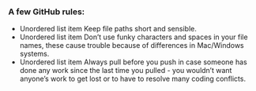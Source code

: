 ### A few GitHub rules:
* Unordered list item Keep file paths short and sensible.
* Unordered list item Don’t use funky characters and spaces in your file names, these cause trouble because of differences in Mac/Windows systems.
* Unordered list item Always pull before you push in case someone has done any work since the last time you pulled - you wouldn’t want anyone’s work to get lost or to have to resolve many coding conflicts.
